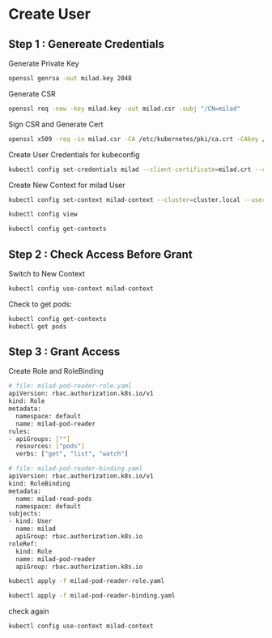 # Create User

## Step 1 : Genereate Credentials

Generate Private Key
```bash
openssl genrsa -out milad.key 2048
```

Generate CSR
```bash
openssl req -new -key milad.key -out milad.csr -subj "/CN=milad"
```

Sign CSR and Generate Cert
```bash
openssl x509 -req -in milad.csr -CA /etc/kubernetes/pki/ca.crt -CAkey /etc/kubernetes/pki/ca.key -CAcreateserial -out milad.crt -days 365
```

Create User Credentials for kubeconfig
```bash
kubectl config set-credentials milad --client-certificate=milad.crt --client-key=milad.key
```

Create New Context for milad User
```bash
kubectl config set-context milad-context --cluster=cluster.local --user=milad

kubectl config view

kubectl config get-contexts
```

## Step 2 : Check Access Before Grant

Switch to New Context

```bash
kubectl config use-context milad-context
```

Check to get pods:

```bash
kubectl config get-contexts
kubectl get pods
```

## Step 3 : Grant Access

Create Role and RoleBinding

```bash
# file: milad-pod-reader-role.yaml
apiVersion: rbac.authorization.k8s.io/v1
kind: Role
metadata:
  namespace: default
  name: milad-pod-reader
rules:
- apiGroups: [""]
  resources: ["pods"]
  verbs: ["get", "list", "watch"]
```

```bash
# file: milad-pod-reader-binding.yaml
apiVersion: rbac.authorization.k8s.io/v1
kind: RoleBinding
metadata:
  name: milad-read-pods
  namespace: default
subjects:
- kind: User
  name: milad
  apiGroup: rbac.authorization.k8s.io
roleRef:
  kind: Role
  name: milad-pod-reader
  apiGroup: rbac.authorization.k8s.io
```

```bash
kubectl apply -f milad-pod-reader-role.yaml
```

```bash
kubectl apply -f milad-pod-reader-binding.yaml
```

check again

```bash
kubectl config use-context milad-context
```

